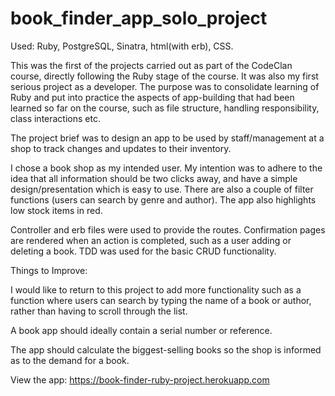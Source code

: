 # book_finder_app_solo_project

Used: Ruby, PostgreSQL, Sinatra, html(with erb), CSS. 

This was the first of the projects carried out as part of the CodeClan course, directly following the Ruby stage of the course. It was also my first serious project as a developer. The purpose was to consolidate learning of Ruby and put into practice the aspects of app-building that had been learned so far on the course, such as file structure, handling responsibility, class interactions etc.

The project brief was to design an app to be used by staff/management at a shop to track changes and updates to their inventory.

I chose a book shop as my intended user. My intention was to adhere to the idea that all information should be two clicks away, and have a simple design/presentation which is easy to use. There are also a couple of filter functions (users can search by genre and author). The app also highlights low stock items in red.

Controller and erb files were used to provide the routes. Confirmation pages are rendered when an action is completed, such as a user adding or deleting a book. TDD was used for the basic CRUD functionality.


Things to Improve:

I would like to return to this project to add more functionality such as a function where users can search by typing the name of a book or author, rather than having to scroll through the list.

A book app should ideally contain a serial number or reference.

The app should calculate the biggest-selling books so the shop is informed as to the demand for a book.

View the app: https://book-finder-ruby-project.herokuapp.com


